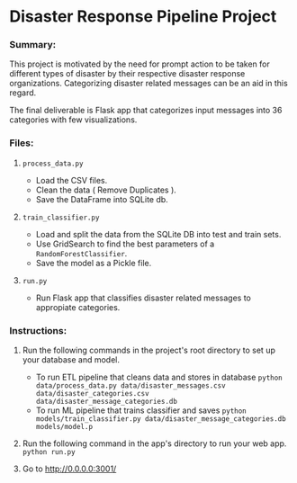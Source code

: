 # Disaster Response Pipeline Project

### Summary:
This project is motivated by the need for prompt action to be taken for different types of disaster by their respective disaster response organizations. Categorizing disaster related messages can be an aid in this regard.

The final deliverable is Flask app that categorizes input messages into 36 categories with few visualizations.

### Files:

1. `process_data.py`
    - Load the CSV files.
    - Clean the data ( Remove Duplicates ).
    - Save the DataFrame into SQLite db.
    
2. `train_classifier.py`
    - Load and split the data from the SQLite DB into test and train sets.
    - Use GridSearch to find the best parameters of a `RandomForestClassifier`.
    - Save the model as a Pickle file. 

3. `run.py`
    - Run Flask app that classifies disaster related messages to appropiate categories.

### Instructions:
1. Run the following commands in the project's root directory to set up your database and model.

    - To run ETL pipeline that cleans data and stores in database
        `python data/process_data.py data/disaster_messages.csv data/disaster_categories.csv data/disaster_message_categories.db`
    - To run ML pipeline that trains classifier and saves
        `python models/train_classifier.py data/disaster_message_categories.db models/model.p`

2. Run the following command in the app's directory to run your web app.
    `python run.py`

3. Go to http://0.0.0.0:3001/
